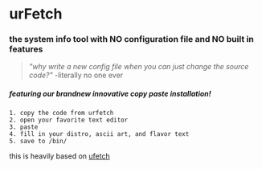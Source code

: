 # urFetch
### the system info tool with **NO** configuration file and **NO** built in features
> *"why write a new config file when you can just change the source code?"*
-literally no one ever
##### featuring our brandnew innovative copy paste installation!
    1. copy the code from urfetch
    2. open your favorite text editor
    3. paste
    4. fill in your distro, ascii art, and flavor text
    5. save to /bin/
    
this is heavily based on [ufetch](https://gitlab.com/jschx/ufetch)
